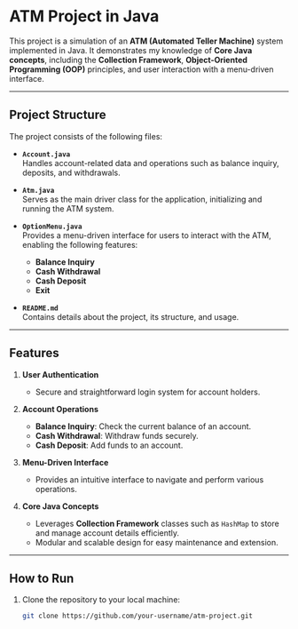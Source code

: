 # ATM Project in Java  

This project is a simulation of an **ATM (Automated Teller Machine)** system implemented in Java. It demonstrates my knowledge of **Core Java concepts**, including the **Collection Framework**, **Object-Oriented Programming (OOP)** principles, and user interaction with a menu-driven interface.  

---

## Project Structure  

The project consists of the following files:  

- **`Account.java`**  
  Handles account-related data and operations such as balance inquiry, deposits, and withdrawals.  

- **`Atm.java`**  
  Serves as the main driver class for the application, initializing and running the ATM system.  

- **`OptionMenu.java`**  
  Provides a menu-driven interface for users to interact with the ATM, enabling the following features:  
  - **Balance Inquiry**  
  - **Cash Withdrawal**  
  - **Cash Deposit**  
  - **Exit**  

- **`README.md`**  
  Contains details about the project, its structure, and usage.  

---

## Features  

1. **User Authentication**  
   - Secure and straightforward login system for account holders.  

2. **Account Operations**  
   - **Balance Inquiry**: Check the current balance of an account.  
   - **Cash Withdrawal**: Withdraw funds securely.  
   - **Cash Deposit**: Add funds to an account.  

3. **Menu-Driven Interface**  
   - Provides an intuitive interface to navigate and perform various operations.  

4. **Core Java Concepts**  
   - Leverages **Collection Framework** classes such as `HashMap` to store and manage account details efficiently.  
   - Modular and scalable design for easy maintenance and extension.  

---

## How to Run  

1. Clone the repository to your local machine:  
   ```bash
   git clone https://github.com/your-username/atm-project.git
